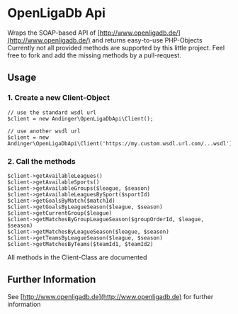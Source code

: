 # OpenLigaDb Api

Wraps the SOAP-based API of [http://www.openligadb.de/](http://www.openligadb.de/) and returns easy-to-use PHP-Objects
Currently not all provided methods are supported by this little project. Feel free to fork and add the missing methods by a pull-request.

## Usage

### 1. Create a new Client-Object
    
    // use the standard wsdl url
    $client = new Andinger\OpenLigaDbApi\Client();
    
    // use another wsdl url
    $client = new Andinger\OpenLigaDbApi\Client('https://my.custom.wsdl.url.com/...wsdl');
    
### 2. Call the methods

    $client->getAvailableLeagues()
    $client->getAvailableSports()
    $client->getAvailableGroups($league, $season)
    $client->getAvailableLeaguesBySport($sportId)
    $client->getGoalsByMatch($matchId)
    $client->getGoalsByLeagueSeason($league, $season)
    $client->getCurrentGroup($league)
    $client->getMatchesByGroupLeagueSeason($groupOrderId, $league, $season)
    $client->getMatchesByLeagueSeason($league, $season)
    $client->getTeamsByLeagueSeason($league, $season)
    $client->getMatchesByTeams($teamId1, $teamId2)
    
All methods in the Client-Class are documented    
    
## Further Information

See [http://www.openligadb.de](http://www.openligadb.de) for further information